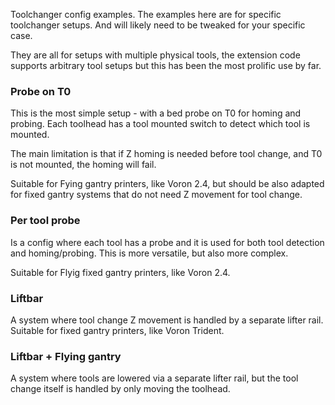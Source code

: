 Toolchanger config examples.
The examples here are for specific toolchanger setups. And will likely need to be tweaked for your specific case.

They are all for setups with multiple physical tools, 
the extension code supports arbitrary tool setups but this has been the most prolific use by far.

### Probe on T0

This is the most simple setup - with a bed probe on T0 for homing and probing.
Each toolhead has a tool mounted switch to detect which tool is mounted.

The main limitation is that if Z homing is needed before tool change, 
and T0 is not mounted, the homing will fail. 

Suitable for Fying gantry printers, like Voron 2.4, but should be also adapted for fixed gantry 
systems that do not need Z movement for tool change.

### Per tool probe

Is a config where each tool has a probe and it is used for both tool detection and homing/probing.
This is more versatile, but also more complex.

Suitable for Flyig fixed gantry printers, like Voron 2.4.

### Liftbar

A system where tool change Z movement is handled by a separate lifter rail.
Suitable for fixed gantry printers, like Voron Trident.

### Liftbar + Flying gantry

A system where tools are lowered via a separate lifter rail, but the tool change itself
is handled by only moving the toolhead.